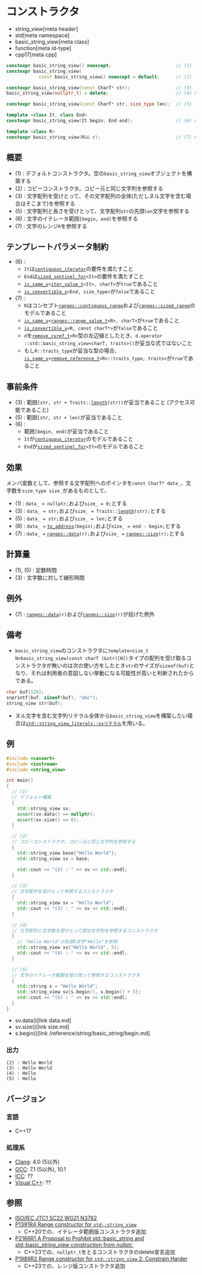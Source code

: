 # コンストラクタ
* string_view[meta header]
* std[meta namespace]
* basic_string_view[meta class]
* function[meta id-type]
* cpp17[meta cpp]

```cpp
constexpr basic_string_view() noexcept;                        // (1)
constexpr basic_string_view(
            const basic_string_view&) noexcept = default;      // (2)

constexpr basic_string_view(const CharT* str);                 // (3)
basic_string_view(nullptr_t) = delete;                         // (4) C++23

constexpr basic_string_view(const CharT* str, size_type len);  // (5)

template <class It, class End>
constexpr basic_string_view(It begin, End end);                // (6) C++20

template <class R>
constexpr basic_string_view(R&& r);                            // (7) C++23
```

## 概要
- (1) : デフォルトコンストラクタ。空の`basic_string_view`オブジェクトを構築する
- (2) : コピーコンストラクタ。コピー元と同じ文字列を参照する
- (3) : 文字配列を受けとって、その文字配列の全体(ただしヌル文字を含む場合はそこまで)を参照する
- (5) : 文字配列と長さを受けとって、文字配列`str`の先頭`len`文字を参照する
- (6) : 文字のイテレータ範囲`[begin, end)`を参照する
- (7) : 文字のレンジ`R`を参照する


## テンプレートパラメータ制約
- (6) :
    - `It`は[`contiguous_iterator`](/reference/iterator/contiguous_iterator.md)の要件を満たすこと
    - `End`は[`sized_sentinel_for`](/reference/iterator/sized_sentinel_for.md)`<It>`の要件を満たすこと
    - [`is_same_v`](/reference/type_traits/is_same.md)`<`[`iter_value_t`](/reference/iterator/iter_value_t.md)`<It>, charT>`が`true`であること
    - [`is_convertible_v`](/reference/type_traits/is_convertible.md)`<End, size_type>`が`false`であること
- (7) :
    - `R`はコンセプト[`ranges::contiguous_range`](/reference/ranges/contiguous_range.md)および[`ranges::sized_range`](/reference/ranges/sized_range.md)のモデルであること
    - [`is_same_v`](/reference/type_traits/is_same.md)`<`[`ranges::range_value_t`](/reference/ranges/range_value_t.md)`<R>, charT>`が`true`であること
    - [`is_convertible_v`](/reference/type_traits/is_convertible.md)`<R, const charT*>`が`false`であること
    - `d`を[`remove_cvref_t`](/reference/type_traits/remove_cvref.md)`<R>`型の左辺値としたとき、`d.operator ::std::basic_string_view<charT, traits>()`が妥当な式ではないこと
    - もし`R::traits_type`が妥当な型の場合、[`is_same_v`](/reference/type_traits/is_same.md)`<`[`remove_reference_t`](/reference/type_traits/remove_reference.md)`<R>::traits_type, traits>`が`true`であること


## 事前条件
- (3) : 範囲`[str, str + Traits::`[`length`](/reference/string/char_traits/length.md)`(str))`が妥当であること (アクセス可能であること)
- (5) : 範囲`[str, str + len)`が妥当であること
- (6) :
    - 範囲`[begin, end)`が妥当であること
    - `It`が[`contiguous_iterator`](/reference/iterator/contiguous_iterator.md)のモデルであること
    - `End`が[`sized_sentinel_for`](/reference/iterator/sized_sentinel_for.md)`<It>`のモデルであること


## 効果
メンバ変数として、参照する文字配列へのポインタを`const CharT* data_`、文字数を`size_type size_`があるものとして、

- (1) : `data_ = nullptr;`および`size_ = 0;`とする
- (3) : `data_ = str;`および`size_ = Traits::`[`length`](/reference/string/char_traits/length.md)`(str);`とする
- (5) : `data_ = str;`および`size_ = len;`とする
- (6) : `data_ =` [`to_address`](/reference/memory/to_address.md)`(begin);`および`size_ = end - begin;`とする
- (7) : `data_ =` [`ranges::data`](/reference/ranges/data.md)`(r);`および`size_ =` [`ranges::size`](/reference/ranges/size.md)`(r);`とする


## 計算量
- (1), (5) : 定数時間
- (3) : 文字数に対して線形時間


## 例外
- (7) : [`ranges::data`](/reference/ranges/data.md)`(r)`および[`ranges::size`](/reference/ranges/size.md)`(r)`が投げた例外


## 備考
- `basic_string_view`のコンストラクタに`template<size_t N>basic_string_view(const charT (&str)[N])`タイプの配列を受け取るコンストラクタが無いのは次の使い方をしたとき`str`のサイズが`sizeof(buf)`となり、それは利用者の意図しない挙動になる可能性が高いと判断されたからである。

```cpp example
char buf[128];
snprintf(buf, sizeof(buf), "abc");
string_view str(buf);
```

- ヌル文字を含む文字列リテラル全体から`basic_string_view`を構築したい場合は[`std::string_view_literals::svリテラル`](op_sv.html)を用いる。


## 例
```cpp example
#include <cassert>
#include <iostream>
#include <string_view>

int main()
{
  // (1)
  // デフォルト構築
  {
    std::string_view sv;
    assert(sv.data() == nullptr);
    assert(sv.size() == 0);
  }

  // (2)
  // コピーコンストラクタ。コピー元と同じ文字列を参照する
  {
    std::string_view base{"Hello World"};
    std::string_view sv = base;

    std::cout << "(2) : " << sv << std::endl;
  }

  // (3)
  // 文字配列を受けとって参照するコンストラクタ
  {
    std::string_view sv = "Hello World";
    std::cout << "(3) : " << sv << std::endl;
  }

  // (4)
  // 文字配列と文字数を受けとって部分文字列を参照するコンストラクタ
  {
    // "Hello World"の先頭5文字"Hello"を参照
    std::string_view sv{"Hello World", 5};
    std::cout << "(4) : " << sv << std::endl;
  }

  // (5)
  // 文字のイテレータ範囲を受け取って参照するコンストラクタ
  {
    std::string s = "Hello World";
    std::string_view sv{s.begin(), s.begin() + 5};
    std::cout << "(5) : " << sv << std::endl;
  }
}
```
* sv.data()[link data.md]
* sv.size()[link size.md]
* s.begin()[link /reference/string/basic_string/begin.md]

### 出力
```
(2) : Hello World
(3) : Hello World
(4) : Hello
(5) : Hello
```

## バージョン
### 言語
- C++17

### 処理系
- [Clang](/implementation.md#clang): 4.0 (5以外)
- [GCC](/implementation.md#gcc): 7.1 (5以外), 10.1
- [ICC](/implementation.md#icc): ??
- [Visual C++](/implementation.md#visual_cpp): ??

## 参照
- [ISO/IEC JTC1 SC22 WG21 N3762](http://www.open-std.org/jtc1/sc22/wg21/docs/papers/2013/n3762.html#avoid-strlen)
- [P1391R4 Range constructor for `std::string_view`](http://www.open-std.org/jtc1/sc22/wg21/docs/papers/2019/p1391r4.pdf)
    - C++20での、イテレータ範囲版コンストラクタ追加
- [P2166R1 A Proposal to Prohibit std::basic_string and std::basic_string_view construction from nullptr.](http://www.open-std.org/jtc1/sc22/wg21/docs/papers/2020/p2166r1.html)
    - C++23での、`nullptr_t`をとるコンストラクタのdelete宣言追加
- [P1989R2 Range constructor for `std::string_view` 2: Constrain Harder](http://www.open-std.org/jtc1/sc22/wg21/docs/papers/2021/p1989r2.pdf)
    - C++23での、レンジ版コンストラクタ追加

